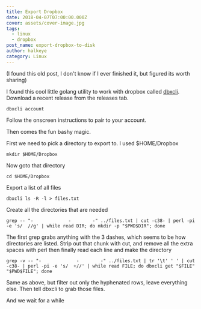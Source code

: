 ```yaml
---
title: Export Dropbox
date: 2018-04-07T07:00:00.000Z
cover: assets/cover-image.jpg
tags:
  - linux
  - dropbox
post_name: export-dropbox-to-disk
author: halkeye
category: Linux
---
```

(I found this old post, I don't know if I ever finished it, but figured its worth sharing)

I found this cool little golang utility to work with dropbox called [dbxcli](https://github.com/dropbox/dbxcli). Download a recent release from the releases tab.

```
dbxcli account
```

Follow the onscreen instructions to pair to your account.

Then comes the fun bashy magic.

First we need to pick a directory to export to. I used $HOME/Dropbox
```
mkdir $HOME/Dropbox
```

Now goto that directory
```
cd $HOME/Dropbox
```

Export a list of all files
```
dbxcli ls -R -l > files.txt
```

Create all the directories that are needed
```
grep -- "-             -        -" ../files.txt | cut -c38- | perl -pi -e 's/  //g' | while read DIR; do mkdir -p "$PWD$DIR"; done
```

The first grep grabs anything with the 3 dashes, which seems to be how directories are listed. Strip out that chunk with cut, and remove all the extra spaces with perl then finally read each line and make the directory

```
grep -v -- "-             -        -" ../files.txt | tr '\t' ' ' | cut -c38- | perl -pi -e 's/  +//' | while read FILE; do dbxcli get "$FILE" "$PWD$FILE"; done
```

Same as above, but filter out only the hyphenated rows, leave everything else. Then tell dbxcli to grab those files.

And we wait for a while